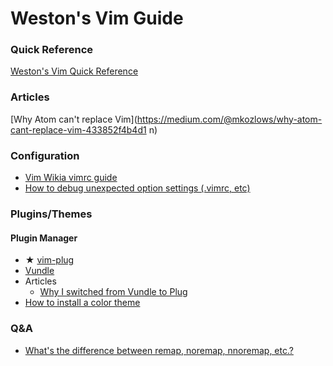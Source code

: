 # Weston's Vim Guide
### Quick Reference
[Weston's Vim Quick Reference](https://github.com/wwselleck/weston-guides/blob/master/vim/quick-reference.md)

### Articles
[Why Atom can't replace Vim](https://medium.com/@mkozlows/why-atom-cant-replace-vim-433852f4b4d1 n)

### Configuration
+ [Vim Wikia vimrc guide](http://vim.wikia.com/wiki/Open_vimrc_file)
+ [How to debug unexpected option settings (.vimrc, etc)](http://vim.wikia.com/wiki/Debug_unexpected_option_settings)

### Plugins/Themes
#### Plugin Manager
+ ★ [vim-plug](https://github.com/junegunn/vim-plug#installation)
+ [Vundle](https://github.com/VundleVim/Vundle.vim)
+ Articles
	+ [Why I switched from Vundle to Plug](https://jordaneldredge.com/blog/why-i-switched-from-vundle-to-plug/)
+ [How to install a color theme](http://www.mkyong.com/linux/how-to-install-a-vim-color-scheme/)

### Q&A
+ [What's the difference between remap, noremap, nnoremap, etc.?](http://stackoverflow.com/questions/3776117/what-is-the-difference-between-the-remap-noremap-nnoremap-and-vnoremap-mapping)

